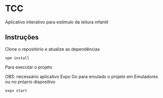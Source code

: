 # TCC
Aplicativo interativo para estímulo da leitura infantil

## Instruções
Clone o repositório e atualize as dependências

```
npm install
```


Para executar o projeto

OBS: necessário aplicativo Expo Go para emulado o projeto em Emuladores ou no próprio dispositivo

```
expo start
```

